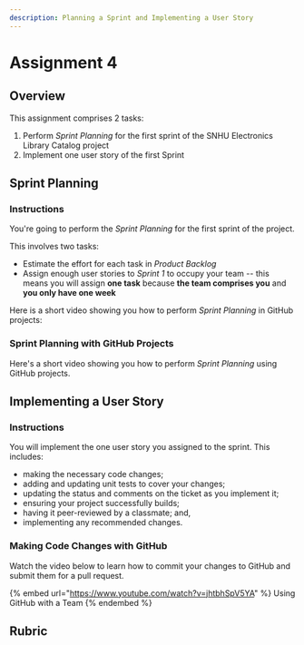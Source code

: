 ```yaml
---
description: Planning a Sprint and Implementing a User Story
---
```


# Assignment 4

## Overview

This assignment comprises 2 tasks:

1. Perform _Sprint Planning_ for the first sprint of the SNHU Electronics Library Catalog project
2. Implement one user story of the first Sprint

## Sprint Planning

### Instructions

You're going to perform the _Sprint Planning_ for the first sprint of the project.

This involves two tasks:

* Estimate the effort for each task in _Product Backlog_
* Assign enough user stories to _Sprint 1_ to occupy your team -- this means you will assign **one task** because **the team comprises you** and **you only have one week**

Here is a short video showing you how to perform _Sprint Planning_ in GitHub projects:

### Sprint Planning with GitHub Projects

Here's a short video showing you how to perform _Sprint Planning_ using GitHub projects.&#x20;

## Implementing a User Story

### Instructions

You will implement the one user story you assigned to the sprint. This includes:

* making the necessary code changes;
* adding and updating unit tests to cover your changes;
* updating the status and comments on the ticket as you implement it;
* ensuring your project successfully builds;
* having it peer-reviewed by a classmate; and,
* implementing any recommended changes.

### Making Code Changes with GitHub

Watch the video below to learn how to commit your changes to GitHub and submit them for a pull request.

{% embed url="https://www.youtube.com/watch?v=jhtbhSpV5YA" %}
Using GitHub with a Team
{% endembed %}

## Rubric
